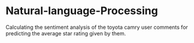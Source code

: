 # Natural-language-Processing
Calculating the sentiment analysis of the toyota camry user comments for predicting the average star rating given by them.
